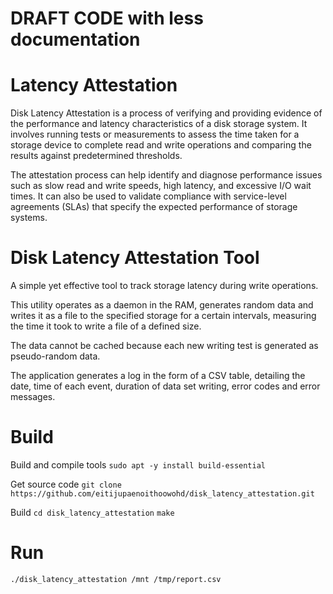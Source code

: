 # DRAFT CODE with less documentation

# Latency Attestation

Disk Latency Attestation is a process of verifying and providing evidence of the performance and latency characteristics of a disk storage system. It involves running tests or measurements to assess the time taken for a storage device to complete read and write operations and comparing the results against predetermined thresholds.

The attestation process can help identify and diagnose performance issues such as slow read and write speeds, high latency, and excessive I/O wait times. It can also be used to validate compliance with service-level agreements (SLAs) that specify the expected performance of storage systems.

# Disk Latency Attestation Tool
A simple yet effective tool to track storage latency during write operations.

This utility operates as a daemon in the RAM, generates random data and writes it as a file to the specified storage for a certain intervals, measuring the time it took to write a file of a defined size.

The data cannot be cached because each new writing test is generated as pseudo-random data.

The application generates a log in the form of a CSV table, detailing the date, time of each event, duration of data set writing, error codes and error messages.

# Build

Build and compile tools
`sudo apt -y install build-essential`

Get source code
`git clone https://github.com/eitijupaenoithoowohd/disk_latency_attestation.git`

Build
`cd disk_latency_attestation`
`make`

# Run
`./disk_latency_attestation /mnt /tmp/report.csv`
